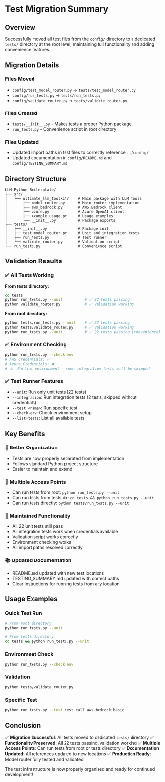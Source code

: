 # Test Migration Summary

## Overview

Successfully moved all test files from the `config/` directory to a dedicated `tests/` directory at the root level, maintaining full functionality and adding convenience features.

## Migration Details

### Files Moved
- `config/test_model_router.py` → `tests/test_model_router.py`
- `config/run_tests.py` → `tests/run_tests.py`
- `config/validate_router.py` → `tests/validate_router.py`

### Files Created
- `tests/__init__.py` - Makes tests a proper Python package
- `run_tests.py` - Convenience script in root directory

### Files Updated
- Updated import paths in test files to correctly reference `../config/`
- Updated documentation in `config/README.md` and `config/TESTING_SUMMARY.md`

## Directory Structure

```
LLM-Python-Boilerplate/
├── src/
│   └── ultimate_llm_toolkit/    # Main package with LLM tools
│       ├── model_router.py      # Main router implementation
│       ├── aws_bedrock.py       # AWS Bedrock client
│       ├── azure.py             # Azure OpenAI client
│       ├── example_usage.py     # Usage examples
│       └── __init__.py          # Package exports
├── tests/
│   ├── __init__.py              # Package init
│   ├── test_model_router.py     # Unit and integration tests
│   ├── run_tests.py             # Test runner
│   └── validate_router.py       # Validation script
└── run_tests.py                 # Convenience script
```

## Validation Results

### ✅ All Tests Working

**From tests directory:**
```bash
cd tests
python run_tests.py --unit          # ✅ 22 tests passing
python validate_router.py           # ✅ Validation working
```

**From root directory:**
```bash
python tests/run_tests.py --unit    # ✅ 22 tests passing
python tests/validate_router.py     # ✅ Validation working
python run_tests.py --unit          # ✅ 22 tests passing (convenience)
```

### ✅ Environment Checking
```bash
python run_tests.py --check-env
# AWS Credentials: ✅
# Azure Credentials: ❌
# ⚠️  Partial environment - some integration tests will be skipped
```

### ✅ Test Runner Features
- `--unit`: Run only unit tests (22 tests)
- `--integration`: Run integration tests (2 tests, skipped without credentials)
- `--test <name>`: Run specific test
- `--check-env`: Check environment setup
- `--list-tests`: List all available tests

## Key Benefits

### 🎯 **Better Organization**
- Tests are now properly separated from implementation
- Follows standard Python project structure
- Easier to maintain and extend

### 🚀 **Multiple Access Points**
- Can run tests from root: `python run_tests.py --unit`
- Can run tests from tests dir: `cd tests && python run_tests.py --unit`
- Can run tests directly: `python tests/run_tests.py --unit`

### 🔧 **Maintained Functionality**
- All 22 unit tests still pass
- All integration tests work when credentials available
- Validation script works correctly
- Environment checking works
- All import paths resolved correctly

### 📚 **Updated Documentation**
- README.md updated with new test locations
- TESTING_SUMMARY.md updated with correct paths
- Clear instructions for running tests from any location

## Usage Examples

### Quick Test Run
```bash
# From root directory
python run_tests.py --unit

# From tests directory
cd tests && python run_tests.py --unit
```

### Environment Check
```bash
python run_tests.py --check-env
```

### Validation
```bash
python tests/validate_router.py
```

### Specific Test
```bash
python run_tests.py --test test_call_aws_bedrock_basic
```

## Conclusion

✅ **Migration Successful**: All tests moved to dedicated `tests/` directory
✅ **Functionality Preserved**: All 22 tests passing, validation working
✅ **Multiple Access Points**: Can run tests from root or tests directory
✅ **Documentation Updated**: All references updated to new locations
✅ **Production Ready**: Model router fully tested and validated

The test infrastructure is now properly organized and ready for continued development! 